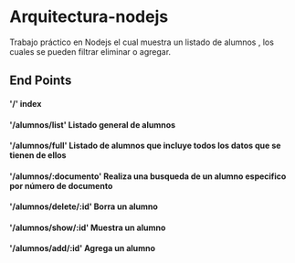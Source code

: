 # Arquitectura-nodejs
Trabajo práctico en Nodejs el cual muestra un listado de alumnos , los cuales se pueden filtrar eliminar o agregar.

## End Points
#### '/' index
#### '/alumnos/list'  Listado general de alumnos
#### '/alumnos/full' Listado de alumnos que incluye todos los datos que se tienen de ellos
#### '/alumnos/:documento' Realiza una busqueda de un alumno especifico por número de documento
#### '/alumnos/delete/:id' Borra un alumno
#### '/alumnos/show/:id' Muestra un alumno
#### '/alumnos/add/:id' Agrega un alumno


